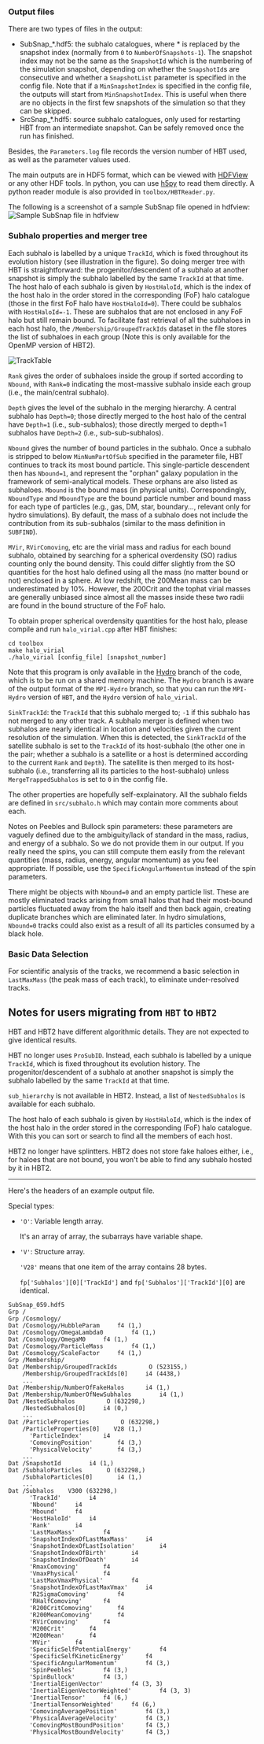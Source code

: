 ### Output files
There are two types of files in the output:
  
- SubSnap_*.hdf5: the subhalo catalogues, where * is replaced by the snapshot index (normally from `0` to `NumberOfSnapshots-1`). The snapshot index may not be the same as the `SnapshotId` which is the numbering of the simulation snapshot, depending on whether the `SnapshotId`s are consecutive and whether a `SnapshotList` parameter is specified in the config file. Note that if a `MinSnapshotIndex` is specified in the config file, the outputs will start from `MinSnapshotIndex`. This is useful when there are no objects in the first few snapshots of the simulation so that they can be skipped.
- SrcSnap_*.hdf5: source subhalo catalogues, only used for restarting HBT from an intermediate snapshot. Can be safely removed once the run has finished.

Besides, the `Parameters.log` file records the version number of HBT used, as well as the parameter values used.

The main outputs are in HDF5 format, which can be viewed with [HDFView](https://www.hdfgroup.org/products/java/hdfview/index.html) or any other HDF tools. In python, you can use [h5py](https://pypi.python.org/pypi/h5py) to read them directly. A python reader module is also provided in `toolbox/HBTReader.py`. 

The following is a screenshot of a sample SubSnap file opened in hdfview:
![Sample SubSnap file in hdfview](https://github.com/Kambrian/HBTplus/blob/doc/SubSnap.png)

### Subhalo properties and merger tree
Each subhalo is labelled by a unique `TrackId`, which is fixed throughout its evolution history (see illustration in the figure). So doing merger tree with HBT is straightforward: the progenitor/descendent of a subhalo at another snapshot is simply the subhalo labelled by the same `TrackId` at that time. The host halo of each subhalo is given by `HostHaloId`, which is the index of the host halo in the order stored in the corresponding (FoF) halo catalogue (those in the first FoF halo have `HostHaloId=0`). There could be subhalos with `HostHaloId=-1`. These are subhalos that are not enclosed in any FoF halo but still remain bound. To facilitate fast retrieval of all the subhaloes in each host halo, the `/Membership/GroupedTrackIds` dataset in the file stores the list of subhaloes in each group (Note this is only available for the OpenMP version of HBT2).  

![TrackTable](https://github.com/Kambrian/HBTplus/blob/doc/tracktable.png)

`Rank` gives the order of subhaloes inside the group if sorted according to `Nbound`, with `Rank=0` indicating the most-massive subhalo inside each group (i.e., the main/central subhalo).

`Depth` gives the level of the subhalo in the merging hierarchy. A central subhalo has `Depth=0`; those directly merged to the host halo of the central have `Depth=1` (i.e., sub-subhalos); those directly merged to depth=1 subhalos have `Depth=2` (i.e., sub-sub-subhalos).

`Nbound` gives the number of bound particles in the subhalo. Once a subhalo is stripped to below `MinNumPartOfSub` specified in the parameter file, HBT continues to track its most bound particle. This single-particle descendent then has `Nbound=1`, and represent the "orphan" galaxy population in the framework of semi-analytical models. These orphans are also listed as subhaloes. `Mbound` is the bound mass (in physical units). Correspondingly, `NboundType` and `MboundType` are the bound particle number and bound mass for each type of particles (e.g., gas, DM, star, boundary..., relevant only for hydro simulations). By default, the mass of a subhalo does not include the contribution from its sub-subhalos (similar to the mass definition in `SUBFIND`).

`MVir`, `RVirComoving`, etc are the virial mass and radius for each bound subhalo, obtained by searching for a spherical overdensity (SO) radius counting only the bound density. This could differ slightly from the SO quantities for the host halo defined using all the mass (no matter bound or not) enclosed in a sphere. At low redshift, the 200Mean mass can be underestimated by 10%. However, the 200Crit and the tophat virial masses are generally unbiased since almost all the masses inside these two radii are found in the bound structure of the FoF halo. 

To obtain proper spherical overdensity quantities for the host halo, please compile and run `halo_virial.cpp` after HBT finishes:

    cd toolbox
    make halo_virial
    ./halo_virial [config_file] [snapshot_number]

Note that this program is only available in the [Hydro](https://github.com/Kambrian/HBTplus/tree/Hydro) branch of the code, which is to be run on a shared memory machine. The `Hydro` branch is aware of the output format of the `MPI-Hydro` branch, so that you can run the `MPI-Hydro` version of `HBT`, and the `Hydro` version of `halo_virial`.

`SinkTrackId`: the `TrackId` that this subhalo merged to; `-1` if this subhalo has not merged to any other track. A subhalo merger is defined when two subhalos are nearly identical in location and velocities given the current resolution of the simulation. When this is detected, the `SinkTrackId` of the satellite subhalo is set to the `TrackId` of its host-subhalo (the other one in the pair; whether a subhalo is a satellite or a host is determined according to the current `Rank` and `Depth`). The satellite is then merged to its host-subhalo (i.e., transferring all its particles to the host-subhalo) unless `MergeTrappedSubhalos` is set to `0` in the config file.   


The other properties are hopefully self-explainatory. All the subhalo fields are defined in `src/subhalo.h` which may contain more comments about each.

Notes on Peebles and Bullock spin parameters: these parameters are vaguely defined due to the ambiguity/lack of standard in the mass, radius, and energy of a subhalo. So we do not provide them in our output. If you really need the spins, you can still compute them easily from the relevant quantities (mass, radius, energy, angular momentum) as you feel appropriate. If possible, use the `SpecificAngularMomentum` instead of the spin parameters. 

There might be objects with `Nbound=0` and an empty particle list. These are mostly eliminated tracks arising from small halos that had their most-bound particles fluctuated away from the halo itself and then back again, creating duplicate branches which are eliminated later. In hydro simulations, `Nbound=0` tracks could also exist as a result of all its particles consumed by a black hole. 

### Basic Data Selection

For scientific analysis of the tracks, we recommend a basic selection in `LastMaxMass` (the peak mass of each track), to eliminate under-resolved tracks.  

## Notes for users migrating from `HBT` to `HBT2`
HBT and HBT2 have different algorithmic details. They are not expected to give identical results. 

HBT no longer uses `ProSubID`. Instead, each subhalo is labelled by a unique `TrackId`, which is fixed throughout its evolution history. The progenitor/descendent of a subhalo at another snapshot is simply the subhalo labelled by the same `TrackId` at that time. 

`sub_hierarchy` is not available in HBT2. Instead, a list of `NestedSubhalos` is available for each subhalo.

The host halo of each subhalo is given by `HostHaloId`, which is the index of the host halo in the order stored in the corresponding (FoF) halo catalogue.  With this you can sort or search to find all the members of each host.

HBT2 no longer have splintters. HBT2 does not store fake haloes either, i.e., for haloes that are not bound, you won't be able to find any subhalo hosted by it in HBT2.

--------------------
Here's the headers of an example output file.

Special types: 
- `'O'`: Variable length array. 

  It's an array of array, the subarrays have variable shape.

- `'V'`: Structure array. 

  `'V28'` means that one item of the array contains 28 bytes.

  `fp['Subhalos'][0]['TrackId']` and `fp['Subhalos']['TrackId'][0]` are identical.

```
SubSnap_059.hdf5
Grp /
Grp /Cosmology/
Dat /Cosmology/HubbleParam 	   f4 (1,)
Dat /Cosmology/OmegaLambda0 	   f4 (1,)
Dat /Cosmology/OmegaM0 	   f4 (1,)
Dat /Cosmology/ParticleMass 	   f4 (1,)
Dat /Cosmology/ScaleFactor 	   f4 (1,)
Grp /Membership/
Dat /Membership/GroupedTrackIds 	    O (523155,)
    /Membership/GroupedTrackIds[0] 	   i4 (4438,)
    ...
Dat /Membership/NumberOfFakeHalos 	   i4 (1,)
Dat /Membership/NumberOfNewSubhalos 	   i4 (1,)
Dat /NestedSubhalos 	    O (632298,)
    /NestedSubhalos[0] 	   i4 (0,)
    ...
Dat /ParticleProperties 	    O (632298,)
    /ParticleProperties[0] 	  V28 (1,)
      'ParticleIndex' 	   i4
      'ComovingPosition' 	   f4 (3,)
      'PhysicalVelocity' 	   f4 (3,)
    ...
Dat /SnapshotId 	   i4 (1,)
Dat /SubhaloParticles 	    O (632298,)
    /SubhaloParticles[0] 	   i4 (1,)
    ...
Dat /Subhalos 	 V300 (632298,)
      'TrackId' 	   i4
      'Nbound' 	   i4
      'Mbound' 	   f4
      'HostHaloId' 	   i4
      'Rank' 	   i4
      'LastMaxMass' 	   f4
      'SnapshotIndexOfLastMaxMass' 	   i4
      'SnapshotIndexOfLastIsolation' 	   i4
      'SnapshotIndexOfBirth' 	   i4
      'SnapshotIndexOfDeath' 	   i4
      'RmaxComoving' 	   f4
      'VmaxPhysical' 	   f4
      'LastMaxVmaxPhysical' 	   f4
      'SnapshotIndexOfLastMaxVmax' 	   i4
      'R2SigmaComoving' 	   f4
      'RHalfComoving' 	   f4
      'R200CritComoving' 	   f4
      'R200MeanComoving' 	   f4
      'RVirComoving' 	   f4
      'M200Crit' 	   f4
      'M200Mean' 	   f4
      'MVir' 	   f4
      'SpecificSelfPotentialEnergy' 	   f4
      'SpecificSelfKineticEnergy' 	   f4
      'SpecificAngularMomentum' 	   f4 (3,)
      'SpinPeebles' 	   f4 (3,)
      'SpinBullock' 	   f4 (3,)
      'InertialEigenVector' 	   f4 (3, 3)
      'InertialEigenVectorWeighted' 	   f4 (3, 3)
      'InertialTensor' 	   f4 (6,)
      'InertialTensorWeighted' 	   f4 (6,)
      'ComovingAveragePosition' 	   f4 (3,)
      'PhysicalAverageVelocity' 	   f4 (3,)
      'ComovingMostBoundPosition' 	   f4 (3,)
      'PhysicalMostBoundVelocity' 	   f4 (3,)
```